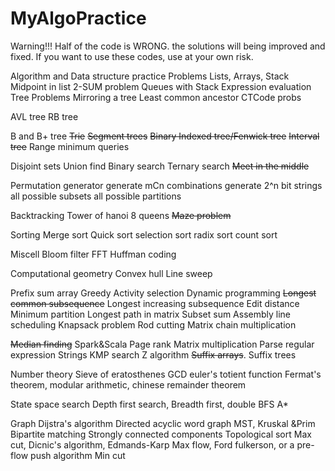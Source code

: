 # MyAlgoPractice

Warning!!!
Half of the code is WRONG. the solutions will being improved and fixed. 
If you want to use these codes, use at your own risk.



Algorithm and Data structure practice Problems
Lists, Arrays, Stack
	Midpoint in list
	2-SUM problem
	Queues with Stack
	Expression evaluation
Tree Problems
	Mirroring a tree
	Least common ancestor
	CTCode probs

AVL tree
RB tree

B and B+ tree
~~Trie~~
~~Segment trees~~
~~Binary Indexed tree/Fenwick tree~~
~~Interval tree~~
Range minimum queries

Disjoint sets
Union find
Binary search
Ternary search
~~Meet in the middle~~

Permutation generator
generate mCn combinations
generate 2^n bit strings
all possible subsets
all possible partitions

Backtracking
	 Tower of hanoi
	 8 queens
	 ~~Maze problem~~

Sorting
	Merge sort
	Quick sort
	selection sort
	radix sort
	count sort

Miscell
	Bloom filter
	FFT
	Huffman coding

Computational geometry
	Convex hull
	Line sweep

Prefix sum array
Greedy
	Activity selection
Dynamic programming
	~~Longest common subsequence~~
	Longest increasing subsequence
	Edit distance
	Minimum partition
	Longest path in matrix
	Subset sum
	Assembly line scheduling
	Knapsack problem
	Rod cutting
	Matrix chain multiplication

~~Median finding~~
Spark&Scala
	Page rank
	Matrix multiplication
Parse regular expression
Strings
	KMP search
	Z algorithm
	~~Suffix arrays~~. Suffix trees

Number theory
	Sieve of eratosthenes
	GCD
	euler's totient function
	Fermat's theorem, modular arithmetic, chinese remainder theorem

State space search
	Depth first search, 
	Breadth first, double BFS
	A*

Graph
	Dijstra's algorithm
	Directed acyclic word graph
	MST, Kruskal &Prim
	Bipartite matching
	Strongly connected components
	Topological sort
	Max cut, Dicnic's algorithm, Edmands-Karp
	Max flow, Ford fulkerson, or a pre-flow push algorithm
	Min cut



